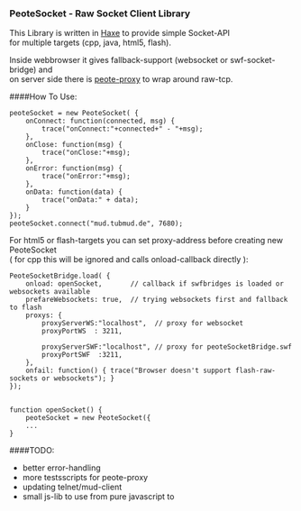 ### PeoteSocket - Raw Socket Client Library

This Library is written in [Haxe](http://haxe.org) to provide simple Socket-API  
for multiple targets (cpp, java, html5, flash). 

Inside webbrowser it gives fallback-support (websocket or swf-socket-bridge) and  
on server side there is [peote-proxy](https://github.com/maitag/peote-proxy) to wrap around raw-tcp.  

####How To Use:
```
peoteSocket = new PeoteSocket( {
	onConnect: function(connected, msg) {
		trace("onConnect:"+connected+" - "+msg);
	},
	onClose: function(msg) {
		trace("onClose:"+msg);
	},
	onError: function(msg) {
		trace("onError:"+msg);
	},
	onData: function(data) {
		trace("onData:" + data);
	}
});
peoteSocket.connect("mud.tubmud.de", 7680);
```
  
  
For html5 or flash-targets you can set proxy-address before creating new PeoteSocket  
( for cpp this will be ignored and calls onload-callback directly ):  
```
PeoteSocketBridge.load( {
	onload: openSocket,       // callback if swfbridges is loaded or websockets available
	prefareWebsockets: true,  // trying websockets first and fallback to flash
	proxys: {
		proxyServerWS:"localhost",  // proxy for websocket
		proxyPortWS  : 3211,
		
		proxyServerSWF:"localhost", // proxy for peoteSocketBridge.swf
		proxyPortSWF  :3211,
	},
	onfail: function() { trace("Browser doesn't support flash-raw-sockets or websockets"); }
});


function openSocket() { 
	peoteSocket = new PeoteSocket({
	...
}

```

####TODO:
- better error-handling
- more testsscripts for peote-proxy
- updating telnet/mud-client
- small js-lib to use from pure javascript to
